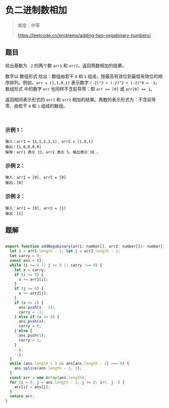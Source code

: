 # 负二进制数相加

> 难度：中等
>
> https://leetcode.cn/problems/adding-two-negabinary-numbers/

## 题目

给出基数为 `-2` 的两个数 `arr1` 和 `arr2`，返回两数相加的结果。

数字以 数组形式 给出：数组由若干 `0` 和 `1` 组成，按最高有效位到最低有效位的顺序排列。例如，`arr = [1,1,0,1]` 表示数字 `(-2)^3 + (-2)^2 + (-2)^0 = -3`。数组形式 中的数字 `arr` 也同样不含前导零：即 `arr == [0]` 或 `arr[0] == 1`。

返回相同表示形式的 `arr1` 和 `arr2` 相加的结果。两数的表示形式为：不含前导零、由若干 `0` 和 `1` 组成的数组。

 

### 示例 1：
```
输入：arr1 = [1,1,1,1,1], arr2 = [1,0,1]
输出：[1,0,0,0,0]
解释：arr1 表示 11，arr2 表示 5，输出表示 16 。
```

### 示例 2：
```
输入：arr1 = [0], arr2 = [0]
输出：[0]
```

### 示例 3：
```
输入：arr1 = [0], arr2 = [1]
输出：[1]
```

## 题解

```javascript

export function addNegabinary(arr1: number[], arr2: number[]): number[] {
  let i = arr1.length - 1; let j = arr2.length - 1;
  let carry = 0;
  const ans = [];
  while (i >= 0 || j >= 0 || carry !== 0) {
    let x = carry;
    if (i >= 0) {
      x += arr1[i];
    }
    if (j >= 0) {
      x += arr2[j];
    }
    if (x >= 2) {
      ans.push(x - 2);
      carry = -1;
    } else if (x >= 0) {
      ans.push(x);
      carry = 0;
    } else {
      ans.push(1);
      carry = 1;
    }
    --i;
    --j;
  }
  while (ans.length > 1 && ans[ans.length - 1] === 0) {
    ans.splice(ans.length - 1, 1);
  }
  const arr = new Array(ans.length);
  for (i = 0, j = ans.length - 1; j >= 0; i++, j--) {
    arr[i] = ans[j];
  }
  return arr;
}

```
